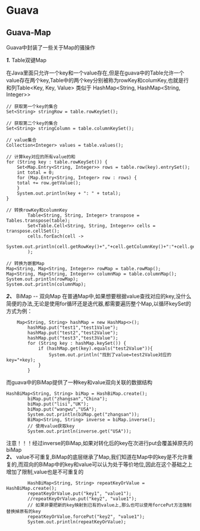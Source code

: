 # Guava

## Guava-Map
Guava中封装了一些关于Map的骚操作

***1.*** Table双键Map

在Java里面只允许一个key和一个value存在,但是在guava中的Table允许一个value存在两个key,Table中的两个key分别被称为rowKey和columKey,也就是行和列Table<Key, Key, Value> 类似于 HashMap<String, HashMap<String, Integer>>  
```
// 获取第一个key的集合  
Set<String> stringRow = table.rowKeySet();
```  
```
// 获取第二个key的集合
Set<String> stringColumn = table.columnKeySet(); 
```
```
// value集合  
Collection<Integer> values = table.values();
```
```
// 计算key对应的所有value的和
for (String key : table.rowKeySet()) {
    Set<Map.Entry<String, Integer>> rows = table.row(key).entrySet();
    int total = 0;
    for (Map.Entry<String, Integer> row : rows) {
    total += row.getValue();
    }
    System.out.println(key + ": " + total);
} 
```
```
// 转换rowKey和columnKey
        Table<String, String, Integer> transpose = Tables.transpose(table);
        Set<Table.Cell<String, String, Integer>> cells = transpose.cellSet();
        cells.forEach(cell ->
                System.out.println(cell.getRowKey()+","+cell.getColumnKey()+":"+cell.getValue())
        );
```
```
// 转换为嵌套Map
Map<String, Map<String, Integer>> rowMap = table.rowMap();
Map<String, Map<String, Integer>> columnMap = table.columnMap();
System.out.println(rowMap);
System.out.println(columnMap);
```

***2、*** BiMap -- 双向Map
在普通Map中,如果想要根据value查找对应的key,没什么简便的办法,无论是使用for循环还是迭代器,都需要遍历整个Map,以循环keySet的方式为例：
```
    Map<String, String> hashMap = new HashMap<>();
        hashMap.put("test1","test1Value");
        hashMap.put("test2","test2Value");
        hashMap.put("test3","test3Value");
        for (String key : hashMap.keySet()) {
            if (hashMap.get(key).equals("test2Value")){
                System.out.println("找到了value=test2Value对应的key="+key);
            }
        }
```
而guava中的BiMap提供了一种key和value双向关联的数据结构
```
HashBiMap<String, String> biMap = HashBiMap.create();
        biMap.put("zhangsan","China");
        biMap.put("lisi","UK");
        biMap.put("wangwu","USA");
        System.out.println(biMap.get("zhangsan"));
        BiMap<String, String> inverse = biMap.inverse();
        // 使用value获取key
        System.out.println(inverse.get("USA"));
```
注意！！！经过inverse的BiMap,如果对转化后的key在次进行put会覆盖掉原先的biMap  
***2、*** value不可重复,BiMap的底层继承了Map,我们知道在Map中的key是不允许重复的,而双向的BiMap中的key和value可以认为处于等价地位,因此在这个基础之上增加了限制,value也是不可重复的
```
        HashBiMap<String, String> repeatKeyOrValue = HashBiMap.create();
        repeatKeyOrValue.put("key1", "value1");
        //repeatKeyOrValue.put("key2", "value1");
        // 如果非要把新的key映射到已有的value上,那么也可以使用forcePut方法强制替换掉原有的key
        repeatKeyOrValue.forcePut("key2", "value1");
        System.out.println(repeatKeyOrValue);
```
